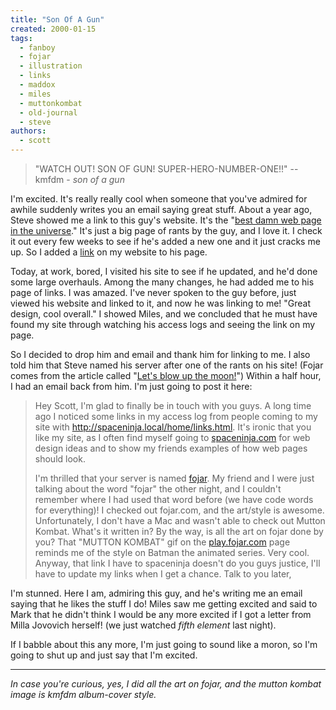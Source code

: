 ```yaml
---
title: "Son Of A Gun"
created: 2000-01-15
tags: 
  - fanboy
  - fojar
  - illustration
  - links
  - maddox
  - miles
  - muttonkombat
  - old-journal
  - steve
authors: 
  - scott
---
```


> "WATCH OUT! SON OF GUN! SUPER-HERO-NUMBER-ONE!!" \-- kmfdm - _son of a gun_

I'm excited. It's really really cool when someone that you've admired for awhile suddenly writes you an email saying great stuff. About a year ago, Steve showed me a link to this guy's website. It's the "[best damn web page in the universe](http://www.xmission.com/~maddox/)." It's just a big page of rants by the guy, and I love it. I check it out every few weeks to see if he's added a new one and it just cracks me up. So I added a [link](http://spaceninja.local/home/links.html) on my website to his page.

Today, at work, bored, I visited his site to see if he updated, and he'd done some large overhauls. Among the many changes, he had added me to his page of links. I was amazed. I've never spoken to the guy before, just viewed his website and linked to it, and now he was linking to me! "Great design, cool overall." I showed Miles, and we concluded that he must have found my site through watching his access logs and seeing the link on my page.

So I decided to drop him and email and thank him for linking to me. I also told him that Steve named his server after one of the rants on his site! (Fojar comes from the article called "[Let's blow up the moon!](http://www.xmission.com/~maddox/moon.html)") Within a half hour, I had an email back from him. I'm just going to post it here:

> Hey Scott, I'm glad to finally be in touch with you guys. A long time ago I noticed some links in my access log from people coming to my site with http://spaceninja.local/home/links.html. It's ironic that you like my site, as I often find myself going to [spaceninja.com](http://spaceninja.local/) for web design ideas and to show my friends examples of how web pages should look.
> 
> I'm thrilled that your server is named [fojar](http://www.fojar.com/). My friend and I were just talking about the word "fojar" the other night, and I couldn't remember where I had used that word before (we have code words for everything)! I checked out fojar.com, and the art/style is awesome. Unfortunately, I don't have a Mac and wasn't able to check out Mutton Kombat. What's it written in? By the way, is all the art on fojar done by you? That "MUTTON KOMBAT" gif on the [play.fojar.com](http://spaceninja.local/downloads/mk/) page reminds me of the style on Batman the animated series. Very cool. Anyway, that link I have to spaceninja doesn't do you guys justice, I'll have to update my links when I get a chance. Talk to you later,

I'm stunned. Here I am, admiring this guy, and he's writing me an email saying that he likes the stuff I do! Miles saw me getting excited and said to Mark that he didn't think I would be any more excited if I got a letter from Milla Jovovich herself! (we just watched _fifth element_ last night).

If I babble about this any more, I'm just going to sound like a moron, so I'm going to shut up and just say that I'm excited.

* * *

_In case you're curious, yes, I did all the art on fojar, and the mutton kombat image is kmfdm album-cover style._
